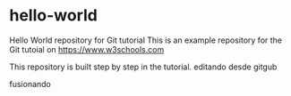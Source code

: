# hello-world
Hello World repository for Git tutorial
This is an example repository for the Git tutoial on https://www.w3schools.com

This repository is built step by step in the tutorial.
editando desde gitgub

fusionando
